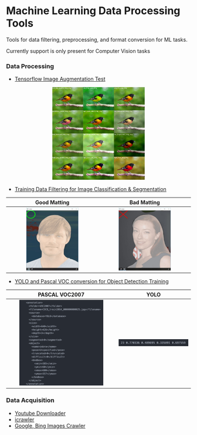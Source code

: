 # Machine Learning Data Processing Tools

Tools for data filtering, preprocessing, and format conversion for ML tasks.

Currently support is only present for Computer Vision tasks

### Data Processing

-   [Tensorflow Image Augmentation Test](tf_image_augmentation_test)

<center>
<img src="tf_image_augmentation_test/combined_aug_grid.jpg" width="50%" />
</center>

-   [Training Data Filtering for Image Classification & Segmentation](training_data_cls_seg_filter)

|                                          <center>Good Matting</center>                                          |                                          <center>Bad Matting</center>                                          |
| :-------------------------------------------------------------------------------------------------------------: | :------------------------------------------------------------------------------------------------------------: |
| <img src="training_data_cls_seg_filter/seg_training_data_filtering/screenshots/good_matting.jpg" width="60%" /> | <img src="training_data_cls_seg_filter/seg_training_data_filtering/screenshots/bad_matting.jpg" width="60%" /> |

-   [YOLO and Pascal VOC conversion for Object Detection Training](annotation_format_conv)

|                         <center>PASCAL VOC2007</center>                         |                         <center>YOLO</center>                         |
| :-----------------------------------------------------------------------------: | :-------------------------------------------------------------------: |
| <img src="annotation_format_conv/readme_imgs/pascal_voc2007.png" width="80%" /> | <img src="annotation_format_conv/readme_imgs/yolo.png" width="100%" /> |

### Data Acquisition

-   [Youtube Downloader](youtube_downloader)
-   [icrawler](https://github.com/hellock/icrawler)
-   [Google, Bing Images Crawler](https://pypi.org/project/icrawler)
